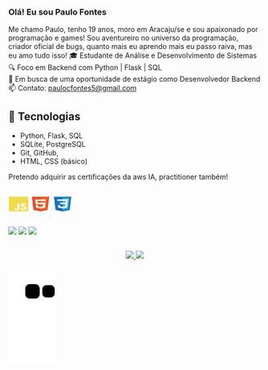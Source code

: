 ### Olá! Eu sou Paulo Fontes
Me chamo Paulo, tenho 19 anos, moro em Aracaju/se e sou apaixonado por programação e games! Sou aventureiro no universo da programação, criador oficial de bugs, quanto mais eu aprendo mais eu passo raiva, mas eu amo tudo isso!
🎓 Estudante de Análise e Desenvolvimento de Sistemas  
🔍 Foco em Backend com Python | Flask | SQL  
💼 Em busca de uma oportunidade de estágio como Desenvolvedor Backend  
📫 Contato: paulocfontes5@gmail.com

## 🚀 Tecnologias
- Python, Flask, SQL
- SQLite, PostgreSQL
- Git, GitHub,
- HTML, CSS (básico)

Pretendo adquirir as certificações da aws IA, practitioner também!

<div style="display: inline_block"><br>
  <img align="center" alt="paulo-Js" height="30" width="40" src="https://raw.githubusercontent.com/devicons/devicon/master/icons/javascript/javascript-plain.svg">
  <img align="center" alt="paulo-HTML" height="30" width="40" src="https://raw.githubusercontent.com/devicons/devicon/master/icons/html5/html5-original.svg">
  <img align="center" alt="paulo-CSS" height="30" width="40" src="https://raw.githubusercontent.com/devicons/devicon/master/icons/css3/css3-original.svg">
</div>
  
  ##
 
<div> 
  <a href="https://instagram.com/paulocfontes" target="_blank"><img src="https://img.shields.io/badge/-Instagram-%23E4405F?style=for-the-badge&logo=instagram&logoColor=white" target="_blank"></a>
  <a href = "mailto:paulocfontes05@gmail.com"><img src="https://img.shields.io/badge/-Gmail-%23333?style=for-the-badge&logo=gmail&logoColor=white" target="_blank"></a>
  <a href="https://www.linkedin.com/in/paulo-fontes-827223226/" target="_blank"><img src="https://img.shields.io/badge/-LinkedIn-%230077B5?style=for-the-badge&logo=linkedin&logoColor=white" target="_blank"></a> 
</div>

##

<p align="center">
<a href="https://github.com/Cr0nik">
  <img height="180em" src="https://github-readme-stats-eight-theta.vercel.app/api?username=asulick&show_icons=true&theme=darcula&include_all_commits=true&count_private=true"/>
  <img height="180em" src="https://github-readme-stats-eight-theta.vercel.app/api/top-langs/?username=asulick&layout=compact&langs_count=8&theme=darcula"/>
</a>
</p>

![snake gif](https://github.com/Asulick/Asulick/blob/output/github-contribution-grid-snake.svg)

